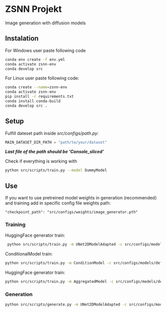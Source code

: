 # ZSNN Projekt
Image generation with diffusion models

## Instalation
For Windows user paste following code

```bash
conda env create -f env.yml
conda activate zsnn-env
conda develop src 
```

For Linux user paste following code:
```bash
conda create --name=zsnn-env
conda activate zsnn-env
pip install -r requirements.txt
conda install conda-build
conda develop src .
```

## Setup
Fulfill dateset path inside *src/configs/path.py*:
```python
MAIN_DATASET_DIR_PATH = "path/to/your/dataset"
```
***Last file of the path should be 'Console_sliced'***

Check if everything is working with
```bash
python src/scripts/train.py --model DummyModel
```

## Use 
If you want to use pretreined model weights in generation (recommended) and training add in specific config file weights path:
```
"checkpoint_path": "src/configs/weights/image_generator.pth"
```

### Training

HuggingFace generator train:
```bash
 python src/scripts/train.py -m UNet2DModelAdapted -c src/configs/models/default_UNet2DModelAdapted.json
```

ConditionalModel train:
```bash
python src/scripts/train.py -m ConditionModel -c src/configs/models/default_conditional_model.json 
```

HuggingFace generator train:
```bash
python src/scripts/train.py -m AggregatedModel -c src/configs/models/default_aggregated_model.json
```

### Generation
```bash
python src/scripts/generate.py -m UNet2DModelAdapted -c src/configs/models/image_generator.json
```


